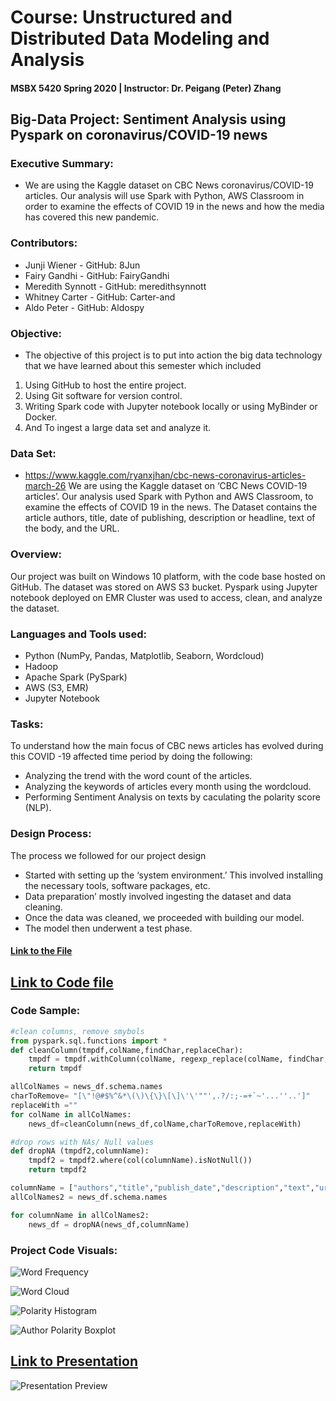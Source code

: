 # Course: Unstructured and Distributed Data Modeling and Analysis
#### MSBX 5420 Spring 2020 | Instructor: Dr. Peigang (Peter) Zhang

## Big-Data Project: Sentiment Analysis using Pyspark on coronavirus/COVID-19 news

### Executive Summary:
* We are using the Kaggle dataset on CBC News coronavirus/COVID-19 articles. Our analysis will use Spark with Python, AWS Classroom in order to examine the effects of COVID 19 in the news and how the media has covered this new pandemic.

### Contributors:
* Junji Wiener - GitHub: 8Jun
* Fairy Gandhi - GitHub: FairyGandhi
* Meredith Synnott - GitHub: meredithsynnott
* Whitney Carter - GitHub: Carter-and
* Aldo Peter - GitHub: Aldospy

### Objective:
* The objective of this project is to put into action the big data technology that we have learned about this semester which included 
1.	Using GitHub to host the entire project.
2.	Using Git software for version control.
3.	Writing Spark code with Jupyter notebook locally or using MyBinder or Docker.
4.	And To ingest a large data set and analyze it.


### Data Set:
* https://www.kaggle.com/ryanxjhan/cbc-news-coronavirus-articles-march-26
We are using the Kaggle dataset on ‘CBC News COVID-19 articles’. Our analysis used Spark with Python and AWS Classroom, to examine the effects of COVID 19 in the news.
The Dataset contains the article authors, title, date of publishing, description or headline, text of the body, and the URL. 

### Overview:
Our project was built on Windows 10 platform, with the code base hosted on GitHub. The dataset was stored on AWS S3 bucket. Pyspark using Jupyter notebook deployed on EMR Cluster was used to access, clean, and analyze the dataset.

### Languages and Tools used:
* Python (NumPy, Pandas, Matplotlib, Seaborn, Wordcloud)
* Hadoop
* Apache Spark (PySpark)
* AWS (S3, EMR)
* Jupyter Notebook

### Tasks:
To understand how the main focus of CBC news articles has evolved during this COVID -19 affected time period by doing the following:
  * Analyzing the trend with the word count of the articles.
  * Analyzing the keywords of articles every month using the wordcloud.
  * Performing Sentiment Analysis on texts by caculating the polarity score (NLP).
  
### Design Process:
The process we followed for our project design
 * Started with setting up the ‘system environment.’ This involved installing the necessary tools, software packages, etc.
 * Data preparation’ mostly involved ingesting the dataset and data cleaning.
 * Once the data was cleaned, we proceeded with building our model.
 * The model then underwent a test phase.

#### [Link to the File](https://github.com/MSBX5420/team-mount-elbert/blob/master/Design%2C%20Development%2C%20and%20Test%20document.pdf)


## [Link to Code file](https://github.com/MSBX5420/team-mount-elbert/blob/master/Project%20Code.ipynb)

### Code Sample:
``` python
#clean columns, remove smybols
from pyspark.sql.functions import *
def cleanColumn(tmpdf,colName,findChar,replaceChar):
    tmpdf = tmpdf.withColumn(colName, regexp_replace(colName, findChar, replaceChar))
    return tmpdf

allColNames = news_df.schema.names
charToRemove= "[\"!@#$%^&*\(\)\{\}\[\]\'\'""',.?/:;-=+`~'...''..']"
replaceWith =""
for colName in allColNames:
    news_df=cleanColumn(news_df,colName,charToRemove,replaceWith)

#drop rows with NAs/ Null values
def dropNA (tmpdf2,columnName):
    tmpdf2 = tmpdf2.where(col(columnName).isNotNull())
    return tmpdf2

columnName = ["authors","title","publish_date","description","text","url"]
allColNames2 = news_df.schema.names

for columnName in allColNames2:
    news_df = dropNA(news_df,columnName)
```

### Project Code Visuals:
![Word Frequency](https://github.com/MSBX5420/team-mount-elbert/blob/master/graph%20images/word%20count.svg)

![Word Cloud](https://github.com/MSBX5420/team-mount-elbert/blob/master/graph%20images/word%20cloud.svg)

![Polarity Histogram](https://github.com/MSBX5420/team-mount-elbert/blob/master/graph%20images/polarity%20hist.svg)

![Author Polarity Boxplot](https://github.com/MSBX5420/team-mount-elbert/blob/master/graph%20images/polarity%20author.svg)

## [Link to Presentation](https://docs.google.com/presentation/d/1eGTa4n1hRyZK8-APtACCzJIBFhgsQEtI_mX2cpkq688/edit?usp=sharing)
![Presentation Preview](https://github.com/MSBX5420/team-mount-elbert/blob/master/graph%20images/canvas.png)
